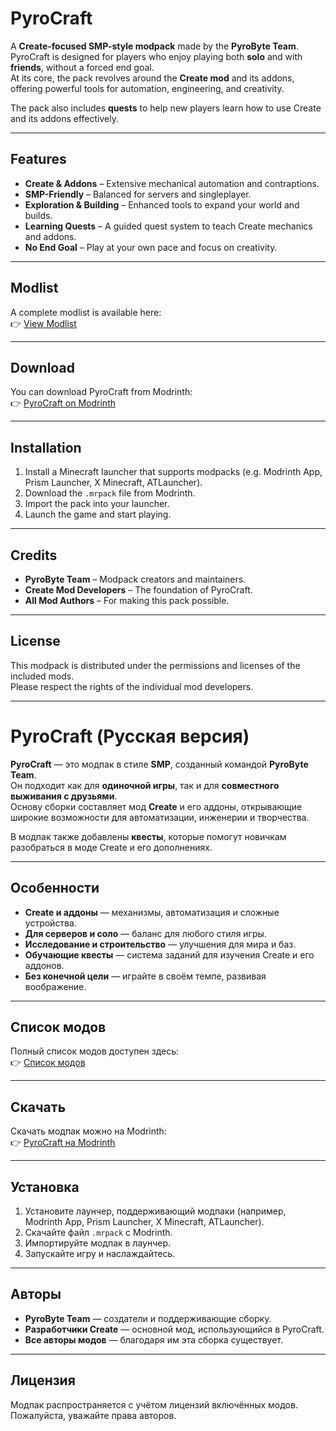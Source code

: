 # PyroCraft

A **Create-focused SMP-style modpack** made by the **PyroByte Team**.  
PyroCraft is designed for players who enjoy playing both **solo** and with **friends**, without a forced end goal.  
At its core, the pack revolves around the **Create mod** and its addons, offering powerful tools for automation, engineering, and creativity.

The pack also includes **quests** to help new players learn how to use Create and its addons effectively.

---

## Features

- **Create & Addons** – Extensive mechanical automation and contraptions.
- **SMP-Friendly** – Balanced for servers and singleplayer.
- **Exploration & Building** – Enhanced tools to expand your world and builds.
- **Learning Quests** – A guided quest system to teach Create mechanics and addons.
- **No End Goal** – Play at your own pace and focus on creativity.

---

## Modlist

A complete modlist is available here:  
👉 [View Modlist](/current_list.md)

---

## Download

You can download PyroCraft from Modrinth:  
👉 [PyroCraft on Modrinth](https://modrinth.com/project/pyrocraft)

---

## Installation

1. Install a Minecraft launcher that supports modpacks (e.g. Modrinth App, Prism Launcher, X Minecraft, ATLauncher).
2. Download the `.mrpack` file from Modrinth.
3. Import the pack into your launcher.
4. Launch the game and start playing.

---

## Credits

- **PyroByte Team** – Modpack creators and maintainers.  
- **Create Mod Developers** – The foundation of PyroCraft.  
- **All Mod Authors** – For making this pack possible.  

---

## License

This modpack is distributed under the permissions and licenses of the included mods.  
Please respect the rights of the individual mod developers.

---

# PyroCraft (Русская версия)

**PyroCraft** — это модпак в стиле **SMP**, созданный командой **PyroByte Team**.  
Он подходит как для **одиночной игры**, так и для **совместного выживания с друзьями**.  
Основу сборки составляет мод **Create** и его аддоны, открывающие широкие возможности для автоматизации, инженерии и творчества.

В модпак также добавлены **квесты**, которые помогут новичкам разобраться в моде Create и его дополнениях.

---

## Особенности

- **Create и аддоны** — механизмы, автоматизация и сложные устройства.  
- **Для серверов и соло** — баланс для любого стиля игры.  
- **Исследование и строительство** — улучшения для мира и баз.  
- **Обучающие квесты** — система заданий для изучения Create и его аддонов.  
- **Без конечной цели** — играйте в своём темпе, развивая воображение.  

---

## Список модов

Полный список модов доступен здесь:  
👉 [Список модов](/current_list.md)

---

## Скачать

Скачать модпак можно на Modrinth:  
👉 [PyroCraft на Modrinth](https://modrinth.com/project/pyrocraft)

---

## Установка

1. Установите лаунчер, поддерживающий модпаки (например, Modrinth App, Prism Launcher, X Minecraft, ATLauncher).  
2. Скачайте файл `.mrpack` с Modrinth.  
3. Импортируйте модпак в лаунчер.  
4. Запускайте игру и наслаждайтесь.  

---

## Авторы

- **PyroByte Team** — создатели и поддерживающие сборку.  
- **Разработчики Create** — основной мод, использующийся в PyroCraft.  
- **Все авторы модов** — благодаря им эта сборка существует.  

---

## Лицензия

Модпак распространяется с учётом лицензий включённых модов.  
Пожалуйста, уважайте права авторов.
